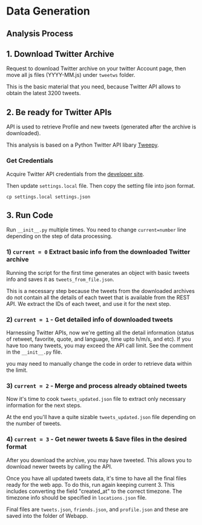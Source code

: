 # Data Generation

## Analysis Process

## 1. Download Twitter Archive
Request to download Twitter archive on your twitter Account page, then move all js files (YYYY-MM.js)
under `tweetws` folder.

This is the basic material that you need, because Twitter API allows to obtain the latest 3200 tweets.

## 2. Be ready for Twitter APIs

API is used to retrieve Profile and new tweets (generated after the archive is downloaded).

This analysis is based on a Python Twitter API libary [Tweepy](https://github.com/tweepy/tweepy).

### Get Credentials

Acquire Twitter API credentials from the [developer site](https://dev.twitter.com).

Then update ```settings.local``` file. Then copy the setting file into json format.

```
cp settings.local settings.json
```

## 3. Run Code

Run ```__init__.py``` multiple times. You need to change ```current=number``` line depending on the step of data processing.

### 1) ```current = 0``` Extract basic info from the downloaded Twitter archive

Running the script for the first time generates an object with basic tweets info and saves it as ```tweets_from_file.json```.

This is a necessary step because the tweets from the downloaded archives do not contain all the details of each tweet that is available from the REST API. We extract the IDs of each tweet, and use it for the next step.

### 2) ```current = 1``` - Get detailed info of downloaded tweets

Harnessing Twitter APIs, now we're getting all the detail information (status of retweet, favorite, quote, and language, time upto h/m/s, and etc). If you have too many tweets, you may exceed the API call limit. See the comment in the ```__init__.py``` file.

you may need to manually change the code in order to retrieve data within the limit.

### 3) ```current = 2``` - Merge and process already obtained tweets

Now it's time to cook ```tweets_updated.json``` file to extract only necessary information for the next steps.

At the end you'll have a quite sizable ```tweets_updated.json``` file depending on the number of tweets.


### 4) ```current = 3``` - Get newer tweets & Save files in the desired format

After you download the archive, you may have tweeted. This allows you to download newer tweets by calling the API.

Once you have all updated tweets data, it's time to have all the final files ready for the web app. To do this, run again keeping current 3.
This includes converting the field "created_at" to the correct timezone.
The timezone info should be specified in ```locations.json``` file.

Final files are ```tweets.json```, ```friends.json```, and ```profile.json``` and these are saved into the folder of Webapp.